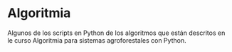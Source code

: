 # Algoritmia

Algunos de los scripts en Python de los algoritmos que están descritos en le curso Algoritmia para sistemas agroforestales con Python. 
